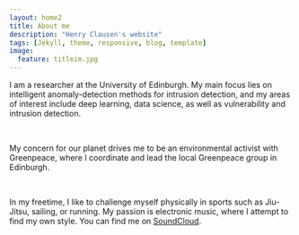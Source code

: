 ```yaml
---
layout: home2
title: About me
description: "Henry Clausen's website"
tags: [Jekyll, theme, responsive, blog, template]
image:
  feature: titleim.jpg
---
```


I am a researcher at the University of Edinburgh. My main focus lies on intelligent anomaly-detection methods for intrusion detection, and my areas of interest include deep learning, data science, as well as vulnerability and intrusion detection. 

<br />

My concern for our planet drives me to be an environmental activist with Greenpeace, where I coordinate and lead the local Greenpeace group in Edinburgh.

<br />

In my freetime, I like to challenge myself physically in sports such as Jiu-Jitsu, sailing, or running. My passion is electronic music, where I attempt to find my own style. You can find me on <a href="https://soundcloud.com/henry-clausen" target="_bank">SoundCloud</a>.

